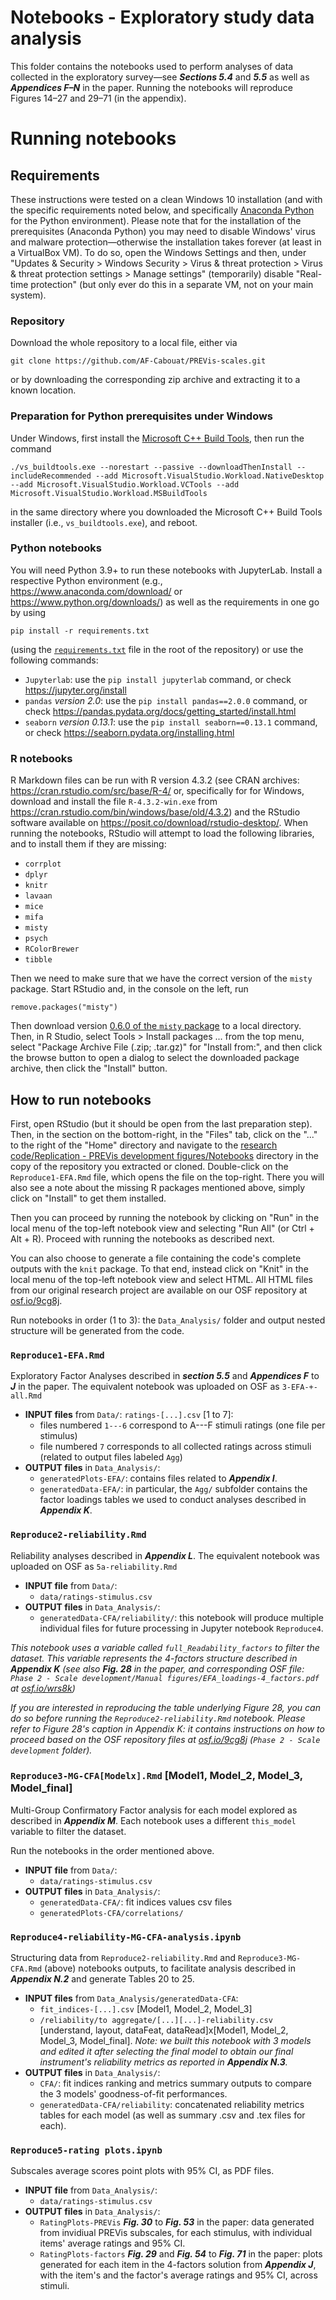 # Notebooks - Exploratory study data analysis

This folder contains the notebooks used to perform analyses of data collected in the exploratory survey—see ***Sections 5.4*** and ***5.5*** as well as ***Appendices F–N*** in the paper. Running the notebooks will reproduce Figures 14–27 and 29–71 (in the appendix).

# Running notebooks

## Requirements

These instructions were tested on a clean Windows 10 installation (and with the specific requirements noted below, and specifically [Anaconda Python](https://www.anaconda.com/) for the Python environment). Please note that for the installation of the prerequisites (Anaconda Python) you may need to disable Windows' virus and malware protection—otherwise the installation takes forever (at least in a VirtualBox VM). To do so, open the Windows Settings and then, under "Updates & Security > Windows Security > Virus & threat protection > Virus & threat protection settings > Manage settings" (temporarily) disable "Real-time protection" (but only ever do this in a separate VM, not on your main system).

### Repository

Download the whole repository to a local file, either via
```
git clone https://github.com/AF-Cabouat/PREVis-scales.git
```
or by downloading the corresponding zip archive and extracting it to a known location.

### Preparation for Python prerequisites under Windows

Under Windows, first install the [Microsoft C++ Build Tools](https://visualstudio.microsoft.com/visual-cpp-build-tools/), then run the command
```
./vs_buildtools.exe --norestart --passive --downloadThenInstall --includeRecommended --add Microsoft.VisualStudio.Workload.NativeDesktop --add Microsoft.VisualStudio.Workload.VCTools --add Microsoft.VisualStudio.Workload.MSBuildTools
```
in the same directory where you downloaded the Microsoft C++ Build Tools installer (i.e., `vs_buildtools.exe`), and reboot.

### Python notebooks

You will need Python 3.9+ to run these notebooks with JupyterLab. Install a respective Python environment (e.g., https://www.anaconda.com/download/ or https://www.python.org/downloads/) as well as the requirements in one go by using
```
pip install -r requirements.txt
```
(using the [`requirements.txt`](/requirements.txt) file in the root of the repository) or use the following commands:
- ```Jupyterlab```: use the ```pip install jupyterlab``` command, or check https://jupyter.org/install
- ```pandas``` *version 2.0*: use the ```pip install pandas==2.0.0``` command, or check https://pandas.pydata.org/docs/getting_started/install.html 
- ```seaborn``` *version 0.13.1*: use the ```pip install seaborn==0.13.1``` command, or check https://seaborn.pydata.org/installing.html

### R notebooks

R Markdown files can be run with R version 4.3.2 (see CRAN archives: https://cran.rstudio.com/src/base/R-4/ or, specifically for for Windows, download and install the file `R-4.3.2-win.exe` from https://cran.rstudio.com/bin/windows/base/old/4.3.2) and the RStudio software available on https://posit.co/download/rstudio-desktop/. 
When running the notebooks, RStudio will attempt to load the following libraries, and to install them if they are missing:
- ```corrplot```
- ```dplyr```
- ```knitr```
- ```lavaan```
- ```mice```
- ```mifa```
- ```misty```
- ```psych```
- ```RColorBrewer```
- ```tibble```

Then we need to make sure that we have the correct version of the `misty` package. Start RStudio and, in the console on the left, run
```
remove.packages("misty")
```
Then download version [0.6.0 of the `misty` package](https://cran.r-project.org/src/contrib/Archive/misty/misty_0.6.0.tar.gz) to a local directory. Then, in R Studio, select Tools > Install packages ... from the top menu, select "Package Archive File (.zip; .tar.gz)" for "Install from:", and then click the browse button to open a dialog to select the downloaded package archive, then click the "Install" button.

## How to run notebooks

First, open RStudio (but it should be open from the last preparation step). Then, in the section on the bottom-right, in the "Files" tab, click on the "..." to the right of the "Home" directory and navigate to the [research code/Replication - PREVis development figures/Notebooks](/research%20code/Replication%20-%20PREVis%20development%20figures/Notebooks) directory in the copy of the repository you extracted or cloned. Double-click on the `Reproduce1-EFA.Rmd` file, which opens the file on the top-right. There you will also see a note about the missing R packages mentioned above, simply click on "Install" to get them installed. 

Then you can proceed by running the notebook by clicking on "Run" in the local menu of the top-left notebook view and selecting "Run All" (or Ctrl + Alt + R). Proceed with running the notebooks as described next.

You can also choose to generate a file containing the code's complete outputs with the ```knit``` package. To that end, instead click on "Knit" in the local menu of the top-left notebook view and select HTML. All HTML files from our original research project are available on our OSF repository at [osf.io/9cg8j](https://osf.io/9cg8j).

Run notebooks in order (1 to 3): the ```Data_Analysis/``` folder and output nested structure will be generated from the code.

### ```Reproduce1-EFA.Rmd```
Exploratory Factor Analyses described in ***section 5.5*** and ***Appendices F*** to ***J*** in the paper. The equivalent notebook was uploaded on OSF as ```3-EFA-+-all.Rmd```
- **INPUT files** from ```Data/```: ```ratings-[...].csv``` [1 to 7]:
    - files numbered ```1---6``` correspond to A---F stimuli ratings (one file per stimulus)
    - file numbered ```7``` corresponds to all collected ratings across stimuli (related to output files labeled ```Agg```)
- **OUTPUT files** in ```Data_Analysis/```:
    - ```generatedPlots-EFA/```: contains files related to ***Appendix I***.
    - ```generatedData-EFA/```: in particular, the ```Agg/``` subfolder contains the factor loadings tables we used to conduct analyses described in ***Appendix K***. 

### ```Reproduce2-reliability.Rmd```
Reliability analyses described in ***Appendix L***. The equivalent notebook was uploaded on OSF as ```5a-reliability.Rmd```
- **INPUT file** from ```Data/```:
    - ```data/ratings-stimulus.csv```
- **OUTPUT files** in ```Data_Analysis/```:
    - ```generatedData-CFA/reliability/```: this notebook will produce multiple individual files for future processing in Jupyter notebook ```Reproduce4```.

*This notebook uses a variable called ```full_Readability_factors``` to filter the dataset. This variable represents the 4-factors structure described in ***Appendix K*** (see also ***Fig. 28*** in the paper, and corresponding OSF file: ```Phase 2 - Scale development/Manual figures/EFA_loadings-4_factors.pdf``` at [osf.io/wrs8k](https://osf.io/wrs8k))*

*If you are interested in reproducing the table underlying Figure 28, you can do so before running the ```Reproduce2-reliability.Rmd``` notebook. Please refer to Figure 28's caption in Appendix K: it contains instructions on how to proceed based on the OSF repository files at [osf.io/9cg8j](https://osf.io/9cg8j) (```Phase 2 - Scale development``` folder).*

### ```Reproduce3-MG-CFA[Modelx].Rmd``` [Model1, Model_2, Model_3, Model_final]
Multi-Group Confirmatory Factor analysis for each model explored as described in ***Appendix M***. Each notebook uses a different ```this_model``` variable to filter the dataset.

Run the notebooks in the order mentioned above.

- **INPUT file** from ```Data/```:
    - ```data/ratings-stimulus.csv```
- **OUTPUT files** in ```Data_Analysis/```:
    - ```generatedData-CFA/```: fit indices values csv files
    - ```generatedPlots-CFA/correlations/```

### ```Reproduce4-reliability-MG-CFA-analysis.ipynb```
Structuring data from ```Reproduce2-reliability.Rmd``` and ```Reproduce3-MG-CFA.Rmd``` (above) notebooks outputs, to facilitate analysis described in ***Appendix N.2*** and generate Tables 20 to 25.
- **INPUT files** from ```Data_Analysis/generatedData-CFA```:
    - ```fit_indices-[...].csv``` [Model1, Model_2, Model_3]
    - ```/reliability/to aggregate/[...][...]-reliability.csv``` [understand, layout, dataFeat, dataRead]x[Model1, Model_2, Model_3, Model_final]. *Note: we built this notebook with 3 models and edited it after selecting the final model to obtain our final instrument's reliability metrics as reported in **Appendix N.3**.*
- **OUTPUT files** in ```Data_Analysis/```:
    - ```CFA/```: fit indices ranking and metrics summary outputs to compare the 3 models' goodness-of-fit performances.
    - ```generatedData-CFA/reliability```: concatenated reliability metrics tables for each model (as well as summary .csv and .tex files for each).

### ```Reproduce5-rating plots.ipynb```
Subscales average scores point plots with 95% CI, as PDF files.
- **INPUT file** from ```Data_Analysis/```:
    - ```data/ratings-stimulus.csv```
- **OUTPUT files** in ```Data_Analysis/```:
    - ```RatingPlots-PREVis``` ***Fig. 30*** to ***Fig. 53*** in the paper: data generated from invidiual PREVis subscales, for each stimulus, with individual items' average ratings and 95% CI.
    - ```RatingPlots-factors``` ***Fig. 29*** and ***Fig. 54*** to ***Fig. 71*** in the paper: plots generated for each item in the 4-factors solution from ***Appendix J***, with the item's and the factor's average ratings and 95% CI, across stimuli.
